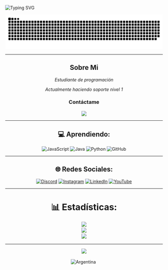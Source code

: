 <p align="left"> </p>

![Typing SVG](https://readme-typing-svg.demolab.com?font=Fira+Code&pause=1000&color=FFFFFF&width=435&lines=Hi!+👋+I´m+David+Abadíe.+Welcome!)

![Snake animation](https://github.com/AndresPravata/AndresPravata/blob/main/github_snake.svg)

<div align="center">  

 ---

 ##  Sobre Mi
 *Estudiante de programación*
 
 *Actualmente haciendo soporte nivel 1*

 ### Contáctame 
  <a href="https://abadiedaviiid@gmail.com">
      <img align="center" src="https://user-images.githubusercontent.com/76783198/182482940-c4a2a044-de93-4450-b354-9628cbb175c9.svg"/>
  </a> 

 ---

 ## 💻 Aprendiendo:

 
![JavaScript](https://img.shields.io/badge/javascript-%23323330.svg?style=flat&logo=javascript&logoColor=%23F7DF1E) ![Java](https://img.shields.io/badge/java-%23ED8B00.svg?style=flat&logo=java&logoColor=white) ![Python](https://img.shields.io/badge/python-3670A0?style=flat&logo=python&logoColor=ffdd54) ![GitHub](https://img.shields.io/badge/GitHub-%23121011.svg?style=flat&logo=github&logoColor=white)
 

---

  
## 🌐 Redes Sociales:
[![Discord](https://img.shields.io/badge/Discord-%237289DA.svg?logo=discord&logoColor=white)](https://discord.com/channels/@me) [![Instagram](https://img.shields.io/badge/Instagram-%23E4405F.svg?logo=Instagram&logoColor=white)](https://instagram.com/https://www.instagram.com/daviid_abadie/) [![LinkedIn](https://img.shields.io/badge/LinkedIn-%230077B5.svg?logo=linkedin&logoColor=white)](https://linkedin.com/in/https://www.linkedin.com/in/david-abadie/) [![YouTube](https://img.shields.io/badge/YouTube-%23FF0000.svg?logo=YouTube&logoColor=white)](https://youtube.com/@https://www.youtube.com/@davidabadie) 

---

# 📊 Estadísticas:
![](https://github-readme-stats.vercel.app/api?username=David-Abadie&theme=dark&hide_border=false&include_all_commits=true&count_private=true)<br/>
![](https://github-readme-streak-stats.herokuapp.com/?user=David-Abadie&theme=dark&hide_border=false)<br/>
![](https://github-readme-stats.vercel.app/api/top-langs/?username=David-Abadie&theme=dark&hide_border=false&include_all_commits=true&count_private=true&layout=compact)

---
[![](https://visitcount.itsvg.in/api?id=David-Abadie&icon=0&color=0)](https://visitcount.itsvg.in)

<!-- Proudly created with GPRM ( https://gprm.itsvg.in ) -->

  <div>
    <img align="center" src="https://user-images.githubusercontent.com/105942321/204950729-a2e0b19d-9133-4ded-a680-62f76d5248e7.gif" title="Argentina" alt="Argentina" width="300" height="200"/>&nbsp;
  </div>

